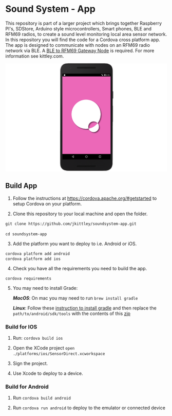 # Sound System - App
This repository is part of a larger project which brings together Raspberry PI's, SDStore, Arduino style microcontrollers, Smart phones, BLE and RFM69 radios, to create a sound level monitoring local area sensor network. In this repository you will find the code for a Cordova cross platform app. The app is designed to communicate with nodes on an RFM69 radio network via BLE. A [BLE to RFM69 Gateway Node](https://github.com/jkittley/soundsystem-hardware/tree/master/rfm69_ble) is required. For more information see kittley.com.

![App Screenshot](_res/app.png)

## Build App
1. Follow the instructions at https://cordova.apache.org/#getstarted to setup Cordova on your platform.

2. Clone this repository to your local machine and open the folder.

```
git clone https://github.com/jkittley/soundsystem-app.git

cd soundsystem-app
```

3. Add the platform you want to deploy to i.e. Android or iOS.

```
cordova platform add android
cordova platform add ios
```

4. Check you have all the requirements you need to build the app.

```
cordova requirements
```

5. You may need to install Grade:

    ***MacOS***: On mac you may need to run ```brew install gradle```

    ***Linux***: Follow these [instruction to install gradle](http://exponential.io/blog/2015/03/30/install-gradle-on-ubuntu-linux/) and then replace the ```path/to/android/sdk/tools``` with the contents of this [zip](https://dl.google.com/android/repository/tools_r25.2.3-linux.zip)


### Build for IOS 

1. Run: `cordova build ios` 

2. Open the XCode project `open ./platforms/ios/SensorDirect.xcworkspace`

3. Sign the project.

4. Use Xcode to deploy to a device.

### Build for Android 

1. Run `cordova build android` 

2. Run `cordova run android` to deploy to the emulator or connected device

